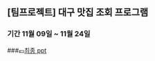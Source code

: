## [팀프로젝트] 대구 맛집 조회 프로그램

### 기간 11월 09일 ~ 11월 24일 

###💷[최종 ppt](https://github.com/Hyno2/CSharpProject/blob/main/%EC%95%89%EC%95%84%EC%8D%A8%20%ED%8C%80(%EB%8C%80%EA%B5%AC%EA%B4%91%EC%97%AD%EC%8B%9C%20%EB%A7%9B%EC%A7%91%EB%8D%B0%EC%9D%B4%ED%84%B0%20%EC%A1%B0%ED%9A%8C%EC%8B%9C%EC%8A%A4%ED%85%9C)%20.pdf)
